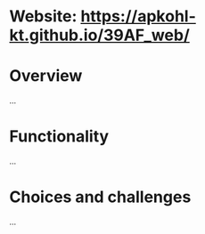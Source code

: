 # Website: https://apkohl-kt.github.io/39AF_web/

# Overview
...

# Functionality
...

# Choices and challenges
...
